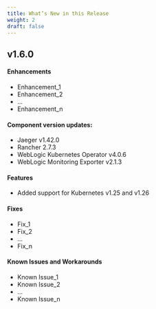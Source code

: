 ```yaml
---
title: What’s New in this Release
weight: 2
draft: false
---
```

## v1.6.0

#### Enhancements
- Enhancement_1
- Enhancement_2
- ...
- Enhancement_n

#### Component version updates:
- Jaeger v1.42.0
- Rancher 2.7.3
- WebLogic Kubernetes Operator v4.0.6
- WebLogic Monitoring Exporter v2.1.3

#### Features
- Added support for Kubernetes v1.25 and v1.26

#### Fixes
- Fix_1
- Fix_2
- ...
- Fix_n

#### Known Issues and Workarounds
- Known Issue_1
- Known Issue_2
- ...
- Known Issue_n
